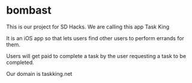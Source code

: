 # bombast

This is our project for SD Hacks. We are calling this app Task King

It is an iOS app so that lets users find other users to perform errands for them.

Users will get paid to complete a task by the user requesting a task to be completed.

Our domain is taskking.net
